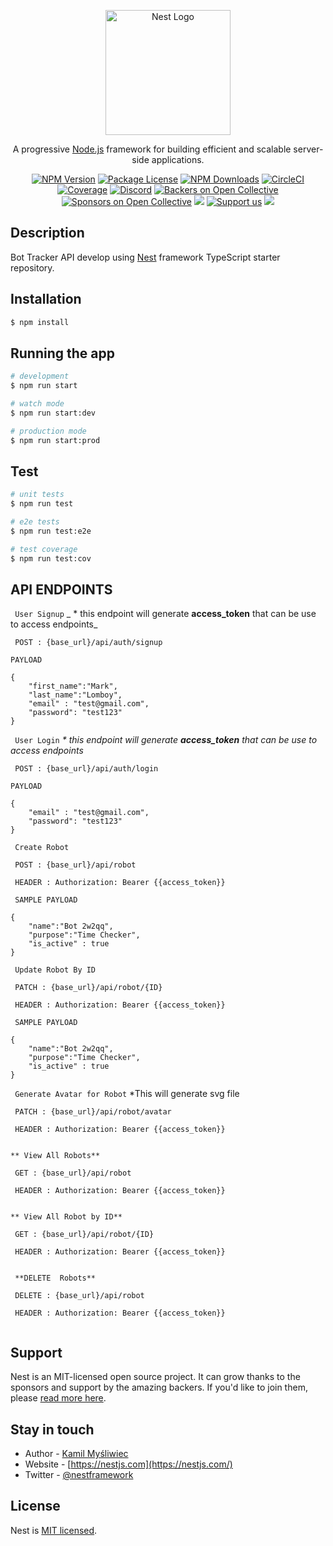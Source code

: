 <p align="center">
  <a href="http://nestjs.com/" target="blank"><img src="https://nestjs.com/img/logo-small.svg" width="200" alt="Nest Logo" /></a>
</p>

[circleci-image]: https://img.shields.io/circleci/build/github/nestjs/nest/master?token=abc123def456
[circleci-url]: https://circleci.com/gh/nestjs/nest

  <p align="center">A progressive <a href="http://nodejs.org" target="_blank">Node.js</a> framework for building efficient and scalable server-side applications.</p>
    <p align="center">
<a href="https://www.npmjs.com/~nestjscore" target="_blank"><img src="https://img.shields.io/npm/v/@nestjs/core.svg" alt="NPM Version" /></a>
<a href="https://www.npmjs.com/~nestjscore" target="_blank"><img src="https://img.shields.io/npm/l/@nestjs/core.svg" alt="Package License" /></a>
<a href="https://www.npmjs.com/~nestjscore" target="_blank"><img src="https://img.shields.io/npm/dm/@nestjs/common.svg" alt="NPM Downloads" /></a>
<a href="https://circleci.com/gh/nestjs/nest" target="_blank"><img src="https://img.shields.io/circleci/build/github/nestjs/nest/master" alt="CircleCI" /></a>
<a href="https://coveralls.io/github/nestjs/nest?branch=master" target="_blank"><img src="https://coveralls.io/repos/github/nestjs/nest/badge.svg?branch=master#9" alt="Coverage" /></a>
<a href="https://discord.gg/G7Qnnhy" target="_blank"><img src="https://img.shields.io/badge/discord-online-brightgreen.svg" alt="Discord"/></a>
<a href="https://opencollective.com/nest#backer" target="_blank"><img src="https://opencollective.com/nest/backers/badge.svg" alt="Backers on Open Collective" /></a>
<a href="https://opencollective.com/nest#sponsor" target="_blank"><img src="https://opencollective.com/nest/sponsors/badge.svg" alt="Sponsors on Open Collective" /></a>
  <a href="https://paypal.me/kamilmysliwiec" target="_blank"><img src="https://img.shields.io/badge/Donate-PayPal-ff3f59.svg"/></a>
    <a href="https://opencollective.com/nest#sponsor"  target="_blank"><img src="https://img.shields.io/badge/Support%20us-Open%20Collective-41B883.svg" alt="Support us"></a>
  <a href="https://twitter.com/nestframework" target="_blank"><img src="https://img.shields.io/twitter/follow/nestframework.svg?style=social&label=Follow"></a>
</p>
  <!--[![Backers on Open Collective](https://opencollective.com/nest/backers/badge.svg)](https://opencollective.com/nest#backer)
  [![Sponsors on Open Collective](https://opencollective.com/nest/sponsors/badge.svg)](https://opencollective.com/nest#sponsor)-->

## Description

Bot Tracker API develop using [Nest](https://github.com/nestjs/nest) framework TypeScript starter repository.

## Installation

```bash
$ npm install
```

## Running the app

```bash
# development
$ npm run start

# watch mode
$ npm run start:dev

# production mode
$ npm run start:prod
```

## Test

```bash
# unit tests
$ npm run test

# e2e tests
$ npm run test:e2e

# test coverage
$ npm run test:cov
```

## API ENDPOINTS
``` User Signup``` _ * this endpoint will generate **access_token** that can be use to access endpoints_

``` POST : {base_url}/api/auth/signup```

```PAYLOAD```
``` 
{
	"first_name":"Mark",
	"last_name":"Lomboy",
	"email" : "test@gmail.com",
	"password": "test123"
}
```

``` User Login``` _* this endpoint will generate **access_token** that can be use to access endpoints_

``` POST : {base_url}/api/auth/login```

```PAYLOAD```
``` 
{
	"email" : "test@gmail.com",
	"password": "test123"
}
```


``` Create Robot```

``` POST : {base_url}/api/robot```

``` HEADER : Authorization: Bearer {{access_token}}```

``` SAMPLE PAYLOAD```
``` 
{
	"name":"Bot 2w2qq",
	"purpose":"Time Checker",
	"is_active" : true
}
```


``` Update Robot By ID```

``` PATCH : {base_url}/api/robot/{ID}```

``` HEADER : Authorization: Bearer {{access_token}}```

``` SAMPLE PAYLOAD```
``` 
{
	"name":"Bot 2w2qq",
	"purpose":"Time Checker",
	"is_active" : true
}
```


``` Generate Avatar for Robot``` *This will generate svg file

``` PATCH : {base_url}/api/robot/avatar```

``` HEADER : Authorization: Bearer {{access_token}}```

```
```




```** View All Robots**```

``` GET : {base_url}/api/robot```

``` HEADER : Authorization: Bearer {{access_token}}```
```
```

```** View All Robot by ID**```

``` GET : {base_url}/api/robot/{ID}```

``` HEADER : Authorization: Bearer {{access_token}}```

```
```

``` **DELETE  Robots**```

``` DELETE : {base_url}/api/robot```

``` HEADER : Authorization: Bearer {{access_token}}```
```
```




## Support

Nest is an MIT-licensed open source project. It can grow thanks to the sponsors and support by the amazing backers. If you'd like to join them, please [read more here](https://docs.nestjs.com/support).

## Stay in touch

- Author - [Kamil Myśliwiec](https://kamilmysliwiec.com)
- Website - [https://nestjs.com](https://nestjs.com/)
- Twitter - [@nestframework](https://twitter.com/nestframework)

## License

Nest is [MIT licensed](LICENSE).
